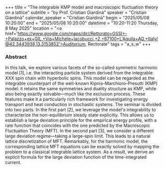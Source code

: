 +++
title = "The integrable KMP model and macroscopic fluctuation theory on a lattice"
subtitle = "by Prof. Cristian Giardinà"
speaker = "Cristian Giardinà"
calendar_speaker = "Cristian Giardinà"
begin = "2025/05/08  10:20:00"
end = "2025/05/08  10:20:00"
datetime = "10:20-11:20 Thursday, 8 May 2025"
location = "<a href='https://www.google.com/maps/dir//Rettorato+GSSI+-+Palazzo+ex+GIL,+Via+Michele+Iacobucci,+2,+67100+L'Aquila+AQ,+Italy/@42.3443938,13.3153852'>Auditorium, Rectorate</a>"
tags = "a_s_w"
+++

### Abstract
In this talk, we explore various facets of the so-called symmetric harmonic model [1], i.e. the interacting particle system derived from the integrable XXX spin chain with hyperbolic spins. This model can be regarded as the integrable counterpart of the well-known Kipnis–Marchioro–Presutti (KMP) model: it retains the same symmetries and duality structure as KMP, while also being exactly solvable—much like the exclusion process. These features make it a particularly rich framework for investigating energy transport and heat conduction in stochastic systems. The seminar is divided into two parts. In the first part [2], we leverage the model's integrability to characterize the non-equilibrium steady state explicitly. This allows us to establish a large deviation principle for the empirical energy profile, with a rate function that coincides with the one predicted by the Macroscopic Fluctuation Theory (MFT). In the second part [3], we consider a different large deviation regime—taking a large-spin limit. This leads to a natural lattice discretization of MFT. Remarkably, for the harmonic model, the corresponding lattice MFT equations can be exactly solved by mapping the problem to a classical integrable lattice system. As a result, we derive an explicit formula for the large deviation function of the time-integrated current.
